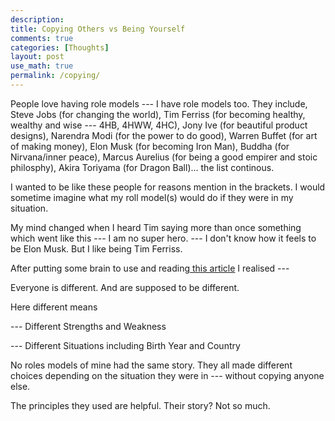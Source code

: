 ```yaml
---
description: 
title: Copying Others vs Being Yourself
comments: true
categories: [Thoughts]
layout: post
use_math: true
permalink: /copying/
---
```


People love having role models --- I have role models too. They include, Steve Jobs (for changing the world), Tim Ferriss (for becoming healthy, wealthy and wise --- 4HB, 4HWW, 4HC), Jony Ive (for beautiful product designs), Narendra Modi (for the power to do good), Warren Buffet (for art of making money), Elon Musk (for becoming Iron Man), Buddha (for Nirvana/inner peace), Marcus Aurelius (for being a good empirer and stoic philosphy), Akira Toriyama (for Dragon Ball)... the list continous.

I wanted to be like these people for reasons mention in the brackets. I would sometime imagine what my roll model(s) would do if they were in my situation.

My mind changed when I heard Tim saying more than once something which went like this --- I am no super hero. --- I don't know how it feels to be Elon Musk. But I like being Tim Ferriss.

After putting some brain to use and reading[ this article](http://fourhourworkweek.com/2013/11/03/productivity-hacks/) I realised ---

Everyone is different. And are supposed to be different.

Here different means

--- Different Strengths and Weakness

--- Different Situations including Birth Year and Country

No roles models of mine had the same story. They all made different choices depending on the situation they were in --- without copying anyone else.

The principles they used are helpful. Their story? Not so much.
